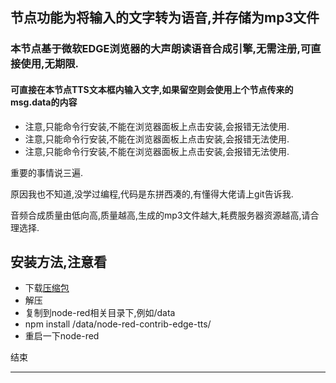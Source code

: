 ## 节点功能为将输入的文字转为语音,并存储为mp3文件


### 本节点基于微软EDGE浏览器的大声朗读语音合成引擎,无需注册,可直接使用,无期限.

#### 可直接在本节点TTS文本框内输入文字,如果留空则会使用上个节点传来的msg.data的内容



- 注意,只能命令行安装,不能在浏览器面板上点击安装,会报错无法使用.
- 注意,只能命令行安装,不能在浏览器面板上点击安装,会报错无法使用.
- 注意,只能命令行安装,不能在浏览器面板上点击安装,会报错无法使用.

重要的事情说三遍.

原因我也不知道,没学过编程,代码是东拼西凑的,有懂得大佬请上git告诉我.

音频合成质量由低向高,质量越高,生成的mp3文件越大,耗费服务器资源越高,请合理选择.




## 安装方法,注意看
- 下载[压缩包](https://github.com/iso-lib/node-red-contrib-edge-tts/releases)
- 解压
- 复制到node-red相关目录下,例如/data
- npm install /data/node-red-contrib-edge-tts/
- 重启一下node-red




结束
****